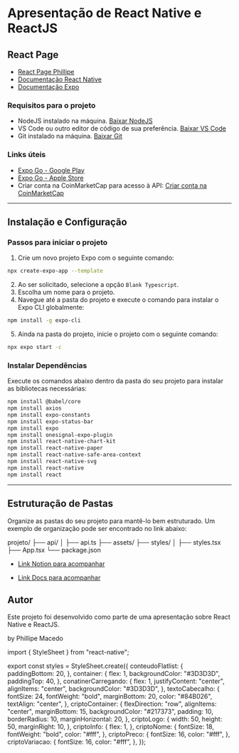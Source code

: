 
# Apresentação de React Native e ReactJS

## React Page

- [React Page Phillipe](https://phillipe17macedo.github.io/index.html)
- [Documentação React Native](https://reactnative.dev/docs/getting-started)
- [Documentação Expo](https://docs.expo.dev/)

### Requisitos para o projeto

- NodeJS instalado na máquina. [Baixar NodeJS](https://nodejs.org/en/download/)
- VS Code ou outro editor de código de sua preferência. [Baixar VS Code](https://code.visualstudio.com/)
- Git instalado na máquina. [Baixar Git](https://git-scm.com/download/win)

### Links úteis

- [Expo Go - Google Play](https://play.google.com/store/apps/details?id=host.exp.exponent)
- [Expo Go - Apple Store](https://apps.apple.com/app/expo-go/id982107779)
- Criar conta na CoinMarketCap para acesso à API: [Criar conta na CoinMarketCap](https://coinmarketcap.com/api/)

---

## Instalação e Configuração

### Passos para iniciar o projeto

1. Crie um novo projeto Expo com o seguinte comando:

```bash
npx create-expo-app --template
```

2. Ao ser solicitado, selecione a opção `Blank Typescript`.
3. Escolha um nome para o projeto.
4. Navegue até a pasta do projeto e execute o comando para instalar o Expo CLI globalmente:

```bash
npm install -g expo-cli
```

5. Ainda na pasta do projeto, inicie o projeto com o seguinte comando:

```bash
npx expo start -c
```

### Instalar Dependências

Execute os comandos abaixo dentro da pasta do seu projeto para instalar as bibliotecas necessárias:

```bash
npm install @babel/core
npm install axios
npm install expo-constants
npm install expo-status-bar
npm install expo
npm install onesignal-expo-plugin
npm install react-native-chart-kit
npm install react-native-paper
npm install react-native-safe-area-context
npm install react-native-svg
npm install react-native
npm install react
```

---

## Estruturação de Pastas

Organize as pastas do seu projeto para mantê-lo bem estruturado. Um exemplo de organização pode ser encontrado no link abaixo:

projeto/
├── api/
│   ├── api.ts
├── assets/
├── styles/
│   ├── styles.tsx
├── App.tsx
└── package.json

- [Link Notion para acompanhar](https://www.notion.so/Introdu-o-React-Native-1222bf77ef438079a0d2d7493e6daf6a?pvs=4)

- [Link Docs para acompanhar](https://www.notion.so/Introdu-o-React-Native-1222bf77ef438079a0d2d7493e6daf6a?pvs=4)

## Autor

Este projeto foi desenvolvido como parte de uma apresentação sobre React Native e ReactJS.

by Phillipe Macedo

import { StyleSheet } from "react-native";

export const styles = StyleSheet.create({
  conteudoFlatlist: {
    paddingBottom: 20,
  },
  container: {
    flex: 1,
    backgroundColor: "#3D3D3D",
    paddingTop: 40,
  },
  conatinerCarregando: {
    flex: 1,
    justifyContent: "center",
    alignItems: "center",
    backgroundColor: "#3D3D3D",
  },
  textoCabecalho: {
    fontSize: 24,
    fontWeight: "bold",
    marginBottom: 20,
    color: "#84B026",
    textAlign: "center",
  },
  criptoContainer: {
    flexDirection: "row",
    alignItems: "center",
    marginBottom: 15,
    backgroundColor: "#217373",
    padding: 10,
    borderRadius: 10,
    marginHorizontal: 20,
  },
  criptoLogo: {
    width: 50,
    height: 50,
    marginRight: 10,
  },
  criptoInfo: {
    flex: 1,
  },
  criptoNome: {
    fontSize: 18,
    fontWeight: "bold",
    color: "#fff",
  },
  criptoPreco: {
    fontSize: 16,
    color: "#fff",
  },
  criptoVariacao: {
    fontSize: 16,
    color: "#fff",
  },
});
